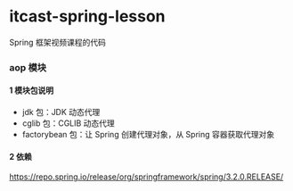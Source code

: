 
# itcast-spring-lesson
Spring 框架视频课程的代码


### aop 模块
#### 1 模块包说明
- jdk 包：JDK 动态代理
- cglib 包：CGLIB 动态代理
- factorybean 包：让 Spring 创建代理对象，从 Spring 容器获取代理对象

#### 2 依赖
https://repo.spring.io/release/org/springframework/spring/3.2.0.RELEASE/